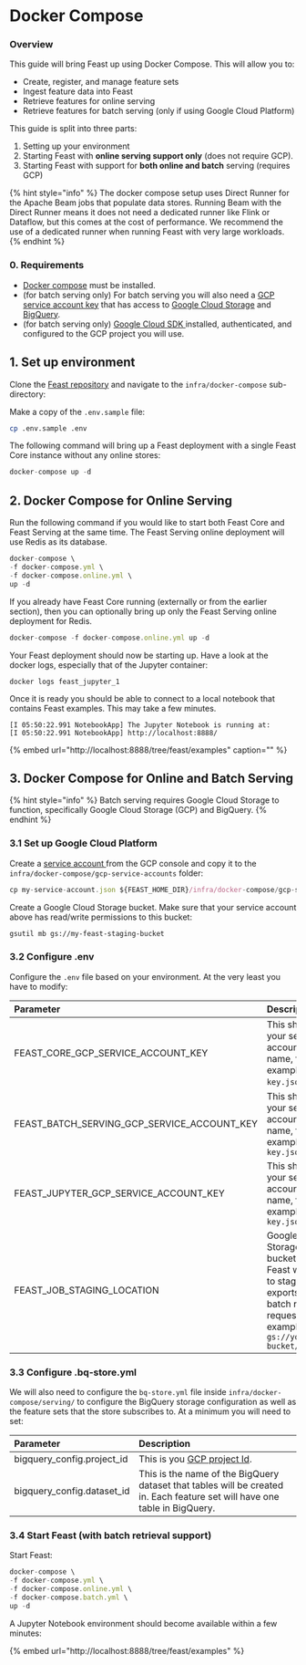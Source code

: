 # Docker Compose

### Overview

This guide will bring Feast up using Docker Compose. This will allow you to:

* Create, register, and manage feature sets
* Ingest feature data into Feast
* Retrieve features for online serving
* Retrieve features for batch serving \(only if using Google Cloud Platform\)

This guide is split into three parts:

1. Setting up your environment
2. Starting Feast with **online serving support only** \(does not require GCP\).
3. Starting Feast with support for **both online and batch** serving \(requires GCP\)

{% hint style="info" %}
The docker compose setup uses Direct Runner for the Apache Beam jobs that populate data stores. Running Beam with the Direct Runner means it does not need a dedicated runner like Flink or Dataflow, but this comes at the cost of performance. We recommend the use of a dedicated runner when running Feast with very large workloads.
{% endhint %}

### 0. Requirements

* [Docker compose](https://docs.docker.com/compose/install/) must be installed.
* \(for batch serving only\) For batch serving you will also need a [GCP service account key](https://cloud.google.com/iam/docs/creating-managing-service-account-keys) that has access to [Google Cloud Storage](https://cloud.google.com/storage) and [BigQuery](https://cloud.google.com/bigquery).
* \(for batch serving only\) [Google Cloud SDK ](https://cloud.google.com/sdk/install)installed, authenticated, and configured to the GCP project you will use.

## 1. Set up environment

Clone the [Feast repository](https://github.com/gojek/feast/) and navigate to the `infra/docker-compose` sub-directory:

Make a copy of the `.env.sample` file:

```bash
cp .env.sample .env
```

The following command will bring up a Feast deployment with a single Feast Core instance without any online stores:

```javascript
docker-compose up -d
```

## 2. Docker Compose for Online Serving

Run the following command if you would like to start both Feast Core and Feast Serving at the same time. The Feast Serving online deployment will use Redis as its database.

```javascript
docker-compose \
-f docker-compose.yml \
-f docker-compose.online.yml \
up -d
```

If you already have Feast Core running \(externally or from the earlier section\), then you can optionally bring up only the Feast Serving online deployment for Redis.

```javascript
docker-compose -f docker-compose.online.yml up -d
```

Your Feast deployment should now be starting up. Have a look at the docker logs, especially that of the Jupyter container:

```text
docker logs feast_jupyter_1
```

Once it is ready you should be able to connect to a local notebook that contains Feast examples. This may take a few minutes.

```text
[I 05:50:22.991 NotebookApp] The Jupyter Notebook is running at:
[I 05:50:22.991 NotebookApp] http://localhost:8888/
```

{% embed url="http://localhost:8888/tree/feast/examples" caption="" %}

## 3. Docker Compose for Online and Batch Serving

{% hint style="info" %}
Batch serving requires Google Cloud Storage to function, specifically Google Cloud Storage \(GCP\) and BigQuery.
{% endhint %}

### 3.1 Set up Google Cloud Platform

Create a [service account ](https://cloud.google.com/iam/docs/creating-managing-service-accounts)from the GCP console and copy it to the `infra/docker-compose/gcp-service-accounts` folder:

```javascript
cp my-service-account.json ${FEAST_HOME_DIR}/infra/docker-compose/gcp-service-accounts
```

Create a Google Cloud Storage bucket. Make sure that your service account above has read/write permissions to this bucket:

```bash
gsutil mb gs://my-feast-staging-bucket
```

### 3.2 Configure .env

Configure the `.env` file based on your environment. At the very least you have to modify:

| Parameter | Description |
| :--- | :--- |
| FEAST\_CORE\_GCP\_SERVICE\_ACCOUNT\_KEY | This should be your service account file name, for example `key.json`. |
| FEAST\_BATCH\_SERVING\_GCP\_SERVICE\_ACCOUNT\_KEY | This should be your service account file name, for example `key.json` |
| FEAST\_JUPYTER\_GCP\_SERVICE\_ACCOUNT\_KEY | This should be your service account file name, for example `key.json` |
| FEAST\_JOB\_STAGING\_LOCATION | Google Cloud Storage bucket that Feast will use to stage data exports and batch retrieval requests, for example `gs://your-gcs-bucket/staging` |

### 3.3 Configure .bq-store.yml

We will also need to configure the `bq-store.yml` file inside `infra/docker-compose/serving/` to configure the BigQuery storage configuration as well as the feature sets that the store subscribes to. At a minimum you will need to set:

| Parameter | Description |
| :--- | :--- |
| bigquery\_config.project\_id | This is you [GCP project Id](https://cloud.google.com/resource-manager/docs/creating-managing-projects). |
| bigquery\_config.dataset\_id | This is the name of the BigQuery dataset that tables will be created in. Each feature set will have one table in BigQuery. |

### 3.4 Start Feast \(with batch retrieval support\)

Start Feast:

```javascript
docker-compose \
-f docker-compose.yml \
-f docker-compose.online.yml \
-f docker-compose.batch.yml \
up -d
```

A Jupyter Notebook environment should become available within a few minutes:

{% embed url="http://localhost:8888/tree/feast/examples" %}

